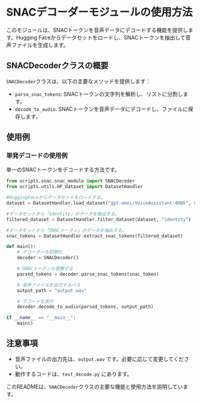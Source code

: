 # SNACデコーダーモジュールの使用方法

このモジュールは、SNACトークンを音声データにデコードする機能を提供します。Hugging Faceからデータセットをロードし、SNACトークンを抽出して音声ファイルを生成します。

## SNACDecoderクラスの概要

`SNACDecoder`クラスは、以下の主要なメソッドを提供します：

- `parse_snac_tokens`: SNACトークンの文字列を解析し、リストに分割します。
- `decode_to_audio`: SNACトークンを音声データにデコードし、ファイルに保存します。

## 使用例

### 単発デコードの使用例

単一のSNACトークンをデコードする方法です。

```python
from scripts.snac.snac_module import SNACDecoder
from scripts.utils.HF_dataset import DatasetHandler

#HuggingFaceからデータセットをロードする。
dataset = DatasetHandler.load_dataset("gpt-omni/VoiceAssistant-400k", split="train")

#データセットから「identity」のデータを抽出する。
filtered_dataset = DatasetHandler.filter_dataset(dataset, "identity")   

#データセットから「SNACトークン」のデータを抽出する。
snac_tokens = DatasetHandler.extract_snac_tokens(filtered_dataset)

def main():
    # デコーダーを初期化
    decoder = SNACDecoder()

    # SNACトークンを調整する
    parsed_tokens = decoder.parse_snac_tokens(snac_token)

    # 音声ファイルを出力するパス
    output_path = "output.wav"

    # デコードを実行
    decoder.decode_to_audio(parsed_tokens, output_path)

if __name__ == "__main__":
    main()
```

## 注意事項

- 音声ファイルの出力先は、`output.wav` です。必要に応じて変更してください。
- 動作するコードは、`test_decode.py` にあります。

このREADMEは、`SNACDecoder`クラスの主要な機能と使用方法を説明しています。